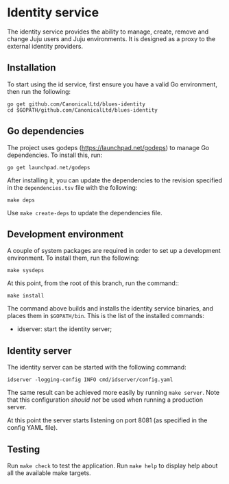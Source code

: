 # Identity service

The identity service provides the ability to manage, create, remove and change
Juju users and Juju environments. It is designed as a proxy to the external 
identity providers.

## Installation

To start using the id service, first ensure you have a valid Go environment,
then run the following:

    go get github.com/CanonicalLtd/blues-identity
    cd $GOPATH/github.com/CanonicalLtd/blues-identity

## Go dependencies

The project uses godeps (https://launchpad.net/godeps) to manage Go
dependencies. To install this, run:

    go get launchpad.net/godeps

After installing it, you can update the dependencies
to the revision specified in the `dependencies.tsv` file with the following:

    make deps

Use `make create-deps` to update the dependencies file.

## Development environment

A couple of system packages are required in order to set up a development
environment. To install them, run the following:

    make sysdeps

At this point, from the root of this branch, run the command::

    make install

The command above builds and installs the identity service binaries, and places
them in `$GOPATH/bin`. This is the list of the installed commands:

- idserver: start the identity server;

## Identity server

The identity server can be started with the following command:

    idserver -logging-config INFO cmd/idserver/config.yaml

The same result can be achieved more easily by running `make server`.
Note that this configuration *should not* be used when running a production
server.

At this point the server starts listening on port 8081 (as specified in the
config YAML file).

## Testing

Run `make check` to test the application.
Run `make help` to display help about all the available make targets.
